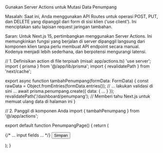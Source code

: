 Gunakan Server Actions untuk Mutasi Data Penumpang

Masalah: Saat ini, Anda menggunakan API Routes untuk operasi POST, PUT, dan DELETE yang dipanggil dari form di sisi klien ('use client'). Ini menciptakan satu lapisan request jaringan tambahan.

Saran: Untuk Next.js 15, pertimbangkan menggunakan Server Actions. Ini memungkinkan fungsi yang berjalan di server dipanggil langsung dari komponen klien tanpa perlu membuat API endpoint secara manual. Kodenya menjadi lebih sederhana, dan berpotensi mengurangi latensi.

// 1. Definisikan action di file terpisah (misal: app/actions.ts)
'use server';
import { prisma } from '@/app/lib/prisma';
import { revalidatePath } from 'next/cache';

export async function tambahPenumpang(formData: FormData) {
  const rawData = Object.fromEntries(formData.entries());
  // ... lakukan validasi di sini ...
  await prisma.penumpang.create({ data: { ... } });
  revalidatePath('/dashboard/penumpang'); // Memberi tahu Next.js untuk memuat ulang data di halaman ini
}

// 2. Panggil di komponen Anda
import { tambahPenumpang } from '@/app/actions';

export default function PenumpangPage() {
  return (
    <form action={tambahPenumpang}>
      {/* ... input fields ... */}
      <button type="submit">Simpan</button>
    </form>
  );
}